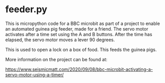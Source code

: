 # feeder.py

This is micropython code for a BBC microbit as part of a project to enable an
automated guinea pig feeder, made for a friend. The servo motor activates after a time set using the A
and B buttons. After the time has elapsed, the servo motor moves a lever 90 degrees.

This is used to open a lock on a box of food. This feeds the guinea pigs.

More information on the project can be found at:

https://www.seismicmatt.com/2020/09/08/bbc-microbit-activating-a-servo-motor-using-a-timer/
